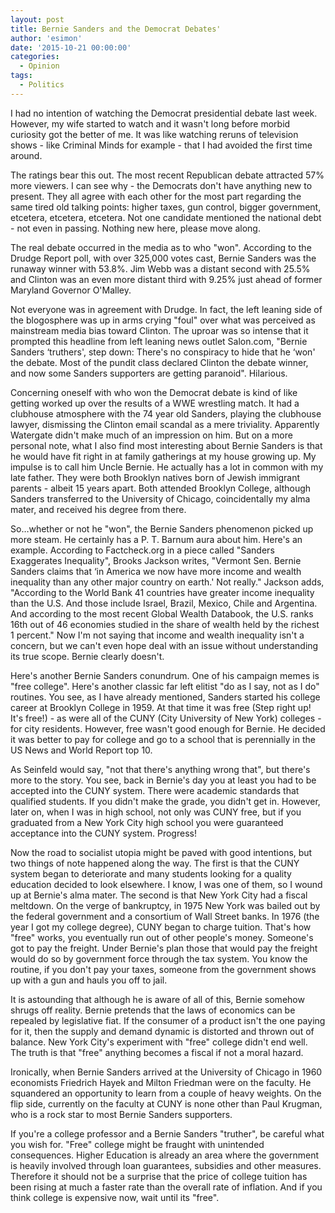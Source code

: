 ```yaml
---
layout: post
title: Bernie Sanders and the Democrat Debates'
author: 'esimon'
date: '2015-10-21 00:00:00'
categories:
  - Opinion
tags:
  - Politics
---
```

I had no intention of watching the Democrat presidential debate last week. However, my wife started to watch and it wasn't long before morbid curiosity got the better of me. It was like watching reruns of television shows - like Criminal Minds for example - that I had avoided the first time around. 

The ratings bear this out. The most recent Republican debate attracted 57% more viewers. I can see why - the Democrats don't have anything new to present. They all agree with each other for the most part regarding the same tired old talking points: higher taxes, gun control, bigger government, etcetera, etcetera, etcetera. Not one candidate mentioned the national debt - not even in passing. Nothing new here, please move along. 

The real debate occurred in the media as to who "won". According to the Drudge Report poll, with over 325,000 votes cast, Bernie Sanders was the runaway winner with 53.8%. Jim Webb was a distant second with 25.5% and Clinton was an even more distant third with 9.25% just ahead of former Maryland Governor O'Malley. 

Not everyone was in agreement with Drudge. In fact, the left leaning side of the blogosphere was up in arms crying "foul" over what was perceived as mainstream media bias toward Clinton. The uproar was so intense that it prompted this headline from left leaning news outlet Salon.com, "Bernie Sanders ‘truthers', step down: There's no conspiracy to hide that he ‘won' the debate. Most of the pundit class declared Clinton the debate winner, and now some Sanders supporters are getting paranoid". Hilarious. 

Concerning oneself with who won the Democrat debate is kind of like getting worked up over the results of a WWE wrestling match. It had a clubhouse atmosphere with the 74 year old Sanders, playing the clubhouse lawyer, dismissing the Clinton email scandal as a mere triviality. Apparently Watergate didn't make much of an impression on him. But on a more personal note, what I also find most interesting about Bernie Sanders is that he would have fit right in at family gatherings at my house growing up. My impulse is to call him Uncle Bernie. He actually has a lot in common with my late father. They were both Brooklyn natives born of Jewish immigrant parents - albeit 15 years apart. Both attended Brooklyn College, although Sanders transferred to the University of Chicago, coincidentally my alma mater, and received his degree from there. 

So…whether or not he "won", the Bernie Sanders phenomenon picked up more steam. He certainly has a P. T. Barnum aura about him. Here's an example. According to Factcheck.org in a piece called "Sanders Exaggerates Inequality", Brooks Jackson writes, "Vermont Sen. Bernie Sanders claims that ‘in America we now have more income and wealth inequality than any other major country on earth.' Not really." Jackson adds, "According to the World Bank 41 countries have greater income inequality than the U.S. And those include Israel, Brazil, Mexico, Chile and Argentina. And according to the most recent Global Wealth Databook, the U.S. ranks 16th out of 46 economies studied in the share of wealth held by the richest 1 percent." Now I'm not saying that income and wealth inequality isn't a concern, but we can't even hope deal with an issue without understanding its true scope. Bernie clearly doesn't. 

Here's another Bernie Sanders conundrum. One of his campaign memes is "free college". Here's another classic far left elitist "do as I say, not as I do" routines. You see, as I have already mentioned, Sanders started his college career at Brooklyn College in 1959. At that time it was free (Step right up! It's free!) - as were all of the CUNY (City University of New York) colleges - for city residents. However, free wasn't good enough for Bernie. He decided it was better to pay for college and go to a school that is perennially in the US News and World Report top 10. 

As Seinfeld would say, "not that there's anything wrong that", but there's more to the story. You see, back in Bernie's day you at least you had to be accepted into the CUNY system. There were academic standards that qualified students. If you didn't make the grade, you didn't get in. However, later on, when I was in high school, not only was CUNY free, but if you graduated from a New York City high school you were guaranteed acceptance into the CUNY system. Progress!

Now the road to socialist utopia might be paved with good intentions, but two things of note happened along the way. The first is that the CUNY system began to deteriorate and many students looking for a quality education decided to look elsewhere. I know, I was one of them, so I wound up at Bernie's alma mater. The second is that New York City had a fiscal meltdown. On the verge of bankruptcy, in 1975 New York was bailed out by the federal government and a consortium of Wall Street banks. In 1976 (the year I got my college degree), CUNY began to charge tuition. That's how "free" works, you eventually run out of other people's money. Someone's got to pay the freight. Under Bernie's plan those that would pay the freight would do so by government force through the tax system. You know the routine, if you don't pay your taxes, someone from the government shows up with a gun and hauls you off to jail. 

It is astounding that although he is aware of all of this, Bernie somehow shrugs off reality. Bernie pretends that the laws of economics can be repealed by legislative fiat. If the consumer of a product isn't the one paying for it, then the supply and demand dynamic is distorted and thrown out of balance. New York City's experiment with "free" college didn't end well. The truth is that "free" anything becomes a fiscal if not a moral hazard. 

Ironically, when Bernie Sanders arrived at the University of Chicago in 1960 economists Friedrich Hayek and Milton Friedman were on the faculty. He squandered an opportunity to learn from a couple of heavy weights. On the flip side, currently on the faculty at CUNY is none other than Paul Krugman, who is a rock star to most Bernie Sanders supporters. 

If you're a college professor and a Bernie Sanders "truther", be careful what you wish for. "Free" college might be fraught with unintended consequences. Higher Education is already an area where the government is heavily involved through loan guarantees, subsidies and other measures. Therefore it should not be a surprise that the price of college tuition has been rising at much a faster rate than the overall rate of inflation. And if you think college is expensive now, wait until its "free". 

